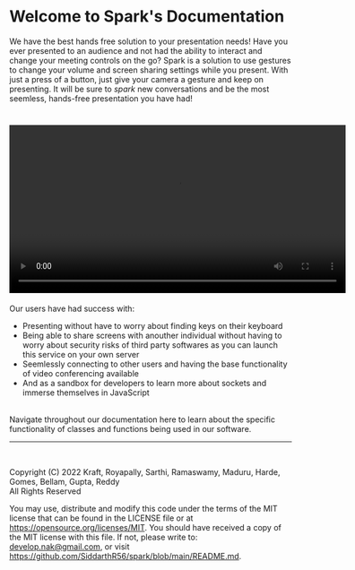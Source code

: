 <h1> Welcome to Spark's Documentation </h1>

<p>
  We have the best hands free solution to your presentation needs! Have you ever presented to an audience and not had the ability to interact and change your meeting controls on the go? Spark is a solution to use gestures to change your volume and screen sharing settings while you present. With just a press of a button, just give your camera a gesture and keep on presenting. It will be sure to <i>spark</i> new conversations and be the most seemless, hands-free presentation you have had!
</p>
<h1 align="center"> 
  <video src="https://user-images.githubusercontent.com/99683342/194715093-3fbc1bc9-7690-4edb-b8bb-5594ba029bb7.mp4" width="600" controls></video>
</h1>

<p>
  Our users have had success with: 
</p>
<ul>
  <li> Presenting without have to worry about finding keys on their keyboard </li>
  <li> Being able to share screens with anouther individual without having to worry about security risks of third party softwares as you can launch this service on your own server </li>
  <li> Seemlessly connecting to other users and having the base functionality of video conferencing available </li>
  <li> And as a sandbox for developers to learn more about sockets and immerse themselves in JavaScript</li>
</ul>
<br> 
Navigate throughout our documentation here to learn about the specific functionality of classes and functions being used in our software. 

<br>      
<hr>
<br> 
<p> 
  Copyright (C) 2022 Kraft, Royapally, Sarthi, Ramaswamy, Maduru, Harde, Gomes, Bellam, Gupta, Reddy
<br>
All Rights Reserved
<br>

You may use, distribute and modify this code under the terms of the MIT license that can be found in the LICENSE file or at https://opensource.org/licenses/MIT.
You should have received a copy of the MIT license with this file. If not, please write to: develop.nak@gmail.com, or visit https://github.com/SiddarthR56/spark/blob/main/README.md.
</p>